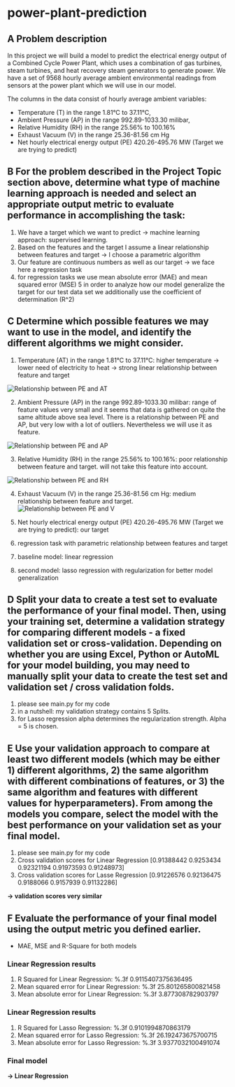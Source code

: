 # power-plant-prediction

## A Problem description
In this project we will build a model to predict the electrical energy output of a Combined Cycle Power Plant, which uses a combination of gas turbines, steam turbines, and heat recovery steam generators to generate power.  We have a set of 9568 hourly average ambient environmental readings from sensors at the power plant which we will use in our model.

The columns in the data consist of hourly average ambient variables:
- Temperature (T) in the range 1.81°C to 37.11°C,
- Ambient Pressure (AP) in the range 992.89-1033.30 milibar,
- Relative Humidity (RH) in the range 25.56% to 100.16%
- Exhaust Vacuum (V) in the range 25.36-81.56 cm Hg
- Net hourly electrical energy output (PE) 420.26-495.76 MW (Target we are trying to predict)



## B For the problem described in the Project Topic section above, determine what type of machine learning approach is needed and select an appropriate output metric to evaluate performance in accomplishing the task:

1. We have a target which we want to predict -> machine learning approach: supervised learning.
2. Based on the features and the target I assume a linear relationship between features and target -> I choose a parametric algorithm
3. Our feature are continuous numbers as well as our target -> we face here a regression task
4. for regression tasks we use mean absolute error (MAE) and mean squared error (MSE)
5 in order to analyze how our model generalize the target for our test data set we additionally use the coefficient of determination (R^2)

## C Determine which possible features we may want to use in the model, and identify the different algorithms we might consider.

1. Temperature (AT) in the range 1.81°C to 37.11°C: higher temperature -> lower need of electricity to heat -> strong linear relationship between feature and target 

![Relationship between PE and AT](https://github.com/amo011235/power-plant-prediction/blob/main/data/AT-PE.png?raw=true)

2. Ambient Pressure (AP) in the range 992.89-1033.30 milibar: range of feature values very small and it seems that data is gathered on quite the same altitude above sea level. There is a relationship between PE and AP, but very low with a lot of outliers. Nevertheless we will use it as feature.

![Relationship between PE and AP](https://github.com/amo011235/power-plant-prediction/blob/main/data/AP-PE.png?raw=true)

3. Relative Humidity (RH) in the range 25.56% to 100.16%: poor relationship between feature and target. will not take this feature into account.

![Relationship between PE and RH](https://github.com/amo011235/power-plant-prediction/blob/main/data/RH-PE.png?raw=true)

4. Exhaust Vacuum (V) in the range 25.36-81.56 cm Hg: medium relationship between feature and target. 
![Relationship between PE and V](https://github.com/amo011235/power-plant-prediction/blob/main/data/V-PE.png?raw=true)

5. Net hourly electrical energy output (PE) 420.26-495.76 MW (Target we are trying to predict): our target

6. regression task with parametric relationship between features and target
7. baseline model: linear regression
8. second model: lasso regression with regularization for better model generalization


## D Split your data to create a test set to evaluate the performance of your final model.  Then, using your training set, determine a validation strategy for comparing different models - a fixed validation set or cross-validation. Depending on whether you are using Excel, Python or AutoML for your model building, you may need to manually split your data to create the test set and validation set / cross validation folds.
1. please see main.py for my code
2. in a nutshell: my validation strategy contains 5 Splits. 
3. for Lasso regression alpha determines the regularization strength. Alpha = 5 is chosen.

## E Use your validation approach to compare at least two different models (which may be either 1) different algorithms, 2) the same algorithm with different combinations of features, or 3) the same algorithm and features with different values for hyperparameters).  From among the models you compare, select the model with the best performance on your validation set as your final model.
1. please see main.py for my code
2. Cross validation scores for Linear Regression [0.91388442 0.9253434  0.92321194 0.91973593 0.91248973]
3. Cross validation scores for Lasse Regression [0.91226576 0.92136475 0.9188066  0.9157939  0.91132286] 

**-> validation scores very similar**

## F Evaluate the performance of your final model using the output metric you defined earlier.  
- MAE, MSE and R-Square for both models
### Linear Regression results
1. R Squared for Linear Regression: %.3f 0.9115407375636495
2. Mean squared error for Linear Regression: %.3f 25.801265800821458
3. Mean absolute error for Linear Regression: %.3f 3.877308782903797
### Linear Regression results
1. R Squared for Lasso Regression: %.3f 0.9101994870863179
2. Mean squared error for Lasso Regression: %.3f 26.192473675700715
3. Mean absolute error for Lasso Regression: %.3f 3.9377032100491074
### Final model
**-> Linear Regression**


